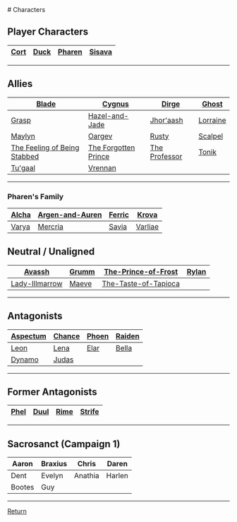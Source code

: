 <link rel="stylesheet" href="https://cdn.jsdelivr.net/npm/rpg-awesome@latest/css/rpg-awesome.min.css">
<link rel="stylesheet" href="https://cdn.jsdelivr.net/npm/remixicon@4.5.0/fonts/remixicon.min.css"> 
# Characters


## Player Characters

| [Cort](-Player/Cort.md) | [Duck](-Player/Duck.md) | [Pharen](-Player/Pharen.md) | [Sisava](-Player/Sisava.md) |
| ----------------------- | ----------------------- | --------------------------- | --------------------------- |

<hr>

## Allies


| [Blade](Blade.md)                                               | [Cygnus](Cygnus.md)                             | [Dirge](Dirge.md)                 | [Ghost](Ghost.md)       |
| --------------------------------------------------------------- | ----------------------------------------------- | --------------------------------- | ----------------------- |
| [Grasp](Grasp.md)                                               | [Hazel-and-Jade](Hazel-and-Jade.md)             | [Jhor'aash](Jhor'aash.md)         | [Lorraine](Lorraine.md) |
| [Maylyn](Maylyn.md)                                             | [Oargev](Oargev.md)                             | [Rusty](Rusty.md)                 | [Scalpel](Scalpel.md)   |
| [The Feeling of Being Stabbed](The-Feeling-of-Being-Stabbed.md) | [The Forgotten Prince](The-Forgotten-Prince.md) | [The Professor](The-Professor.md) | [Tonik](Tonik.md)       |
| [Tu'gaal](Tu'gaal.md)                                           | [Vrennan](Vrennan.md)                           |                                   |                         |
<hr>

### Pharen's Family


| [Alcha](-Pharen-Family/Alcha.md) | [Argen-and-Auren](-Pharen-Family/Argen-and-Auren.md) | [Ferric](-Pharen-Family/Ferric.md) | [Krova](-Pharen-Family/Krova.md)     |
| -------------------------------- | ---------------------------------------------------- | ---------------------------------- | ------------------------------------ |
| [Varya](-Pharen-Family/Varya.md) | [Mercria](-Pharen-Family/Mercria.md)                 | [Savia](-Pharen-Family/Savia.md)   | [Varliae](-Pharen-Family/Varliae.md) |

## Neutral / Unaligned


| [Avassh](Avassh.md)                                | [Grumm](Grumm.md) | [The-Prince-of-Frost](The-Prince-of-Frost.md)   | [Rylan](Rylan.md) |
| -------------------------------------------------- | ----------------- | ----------------------------------------------- | ----------------- |
| [Lady-Illmarrow](-Pharen-Family/Lady-Illmarrow.md) | [Maeve](Maeve.md) | [The-Taste-of-Tapioca](The-Taste-of-Tapioca.md) |                   |
<hr>

## Antagonists


| [Aspectum](Aspectum.md) | [Chance](Chance.md) | [Phoen](Phoen.md) | [Raiden](Raiden.md) |
| ----------------------- | ------------------- | ----------------- | ------------------- |
| [Leon](Leon.md)         | [Lena](Lena.md)     | [Elar](Elar.md)   | [Bella](Bella.md)   |
| [Dynamo](Dynamo.md)     | [Judas](Judas.md)   |                   |                     |
<hr>

## Former Antagonists


| [Phel](Phel.md) | [Duul](Duul.md) | [Rime](Rime.md) | [Strife](Strife.md) |
| --------------- | --------------- | --------------- | ------------------- |
<hr>

## Sacrosanct (Campaign 1)


| Aaron  | Braxius | Chris   | Daren  |
| ------ | ------- | ------- | ------ |
| Dent   | Evelyn  | Anathia | Harlen |
| Bootes | Guy     |         |        |
<hr>


[Return](../../README.md)

